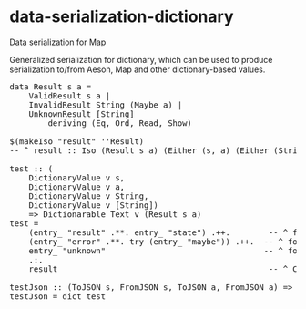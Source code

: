 data-serialization-dictionary
=============================

Data serialization for Map

Generalized serialization for dictionary, which can be used to produce serialization to/from Aeson, Map and other dictionary-based values.

<pre>
data Result s a =
    ValidResult s a |
    InvalidResult String (Maybe a) |
    UnknownResult [String]
        deriving (Eq, Ord, Read, Show)

$(makeIso "result" ''Result)
-- ^ result :: Iso (Result s a) (Either (s, a) (Either (String, Maybe a) [String]))

test :: (
    DictionaryValue v s,
    DictionaryValue v a,
    DictionaryValue v String,
    DictionaryValue v [String])
    => Dictionarable Text v (Result s a)
test =
    (entry_ "result" .**. entry_ "state") .++.        -- ^ for ValidResult
    (entry_ "error" .**. try (entry_ "maybe")) .++.  -- ^ for InvalidResult
    entry_ "unknown"                                 -- ^ for UnknownResult
    .:.
    result                                            -- ^ Convert to Result s a

testJson :: (ToJSON s, FromJSON s, ToJSON a, FromJSON a) => Jsonable (Result s a)
testJson = dict test
</pre>
